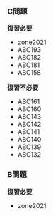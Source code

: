 ### C問題

**復習必要**
- zone2021
- ABC193
- ABC182
- ABC181
- ABC158



**復習不必要**
- ABC161
- ABC160
- ABC143
- ABC142
- ABC141
- ABC140
- ABC139
- ABC132


### B問題
**復習必要**
- zone2021